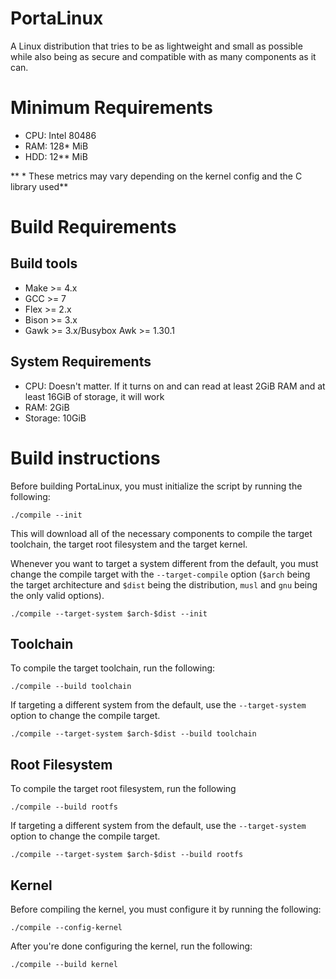 # PortaLinux

A Linux distribution that tries to be as lightweight and small as possible
while also being as secure and compatible with as many components as it can.

# Minimum Requirements

- CPU: Intel 80486
- RAM: 128* MiB
- HDD: 12** MiB

** * These metrics may vary depending on the kernel config and the C library used**

# Build Requirements

## Build tools

- Make >= 4.x
- GCC >= 7
- Flex >= 2.x
- Bison >= 3.x
- Gawk >= 3.x/Busybox Awk >= 1.30.1

## System Requirements

- CPU: Doesn't matter. If it turns on and can read at least 2GiB RAM and at
least 16GiB of storage, it will work
- RAM: 2GiB
- Storage: 10GiB

# Build instructions

Before building PortaLinux, you must initialize the script by running the 
following:
```
./compile --init
```
This will download all of the necessary components to compile the target
toolchain, the target root filesystem and the target kernel.

Whenever you want to target a system different from the default, you must
change the compile target with the `--target-compile` option (`$arch` being
the target architecture and `$dist` being the distribution, `musl` and `gnu`
being the only valid options).
```
./compile --target-system $arch-$dist --init
```

## Toolchain

To compile the target toolchain, run the following:
```
./compile --build toolchain
```
If targeting a different system from the default, use the `--target-system`
option to change the compile target.
```
./compile --target-system $arch-$dist --build toolchain
```

## Root Filesystem

To compile the target root filesystem, run the following
```
./compile --build rootfs
```
If targeting a different system from the default, use the `--target-system`
option to change the compile target.
```
./compile --target-system $arch-$dist --build rootfs
```

## Kernel

Before compiling the kernel, you must configure it by running the following:
```
./compile --config-kernel
```
After you're done configuring the kernel, run the following:
```
./compile --build kernel
```


